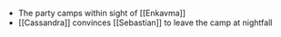  - The party camps within sight of [[Enkavma]]
 - [[Cassandra]] convinces [[Sebastian]] to leave the camp at nightfall